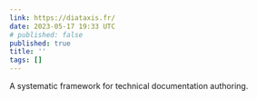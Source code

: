 ```yaml
---
link: https://diataxis.fr/
date: 2023-05-17 19:33 UTC
# published: false
published: true
title: ''
tags: []
---
```


A systematic framework for technical documentation authoring.
